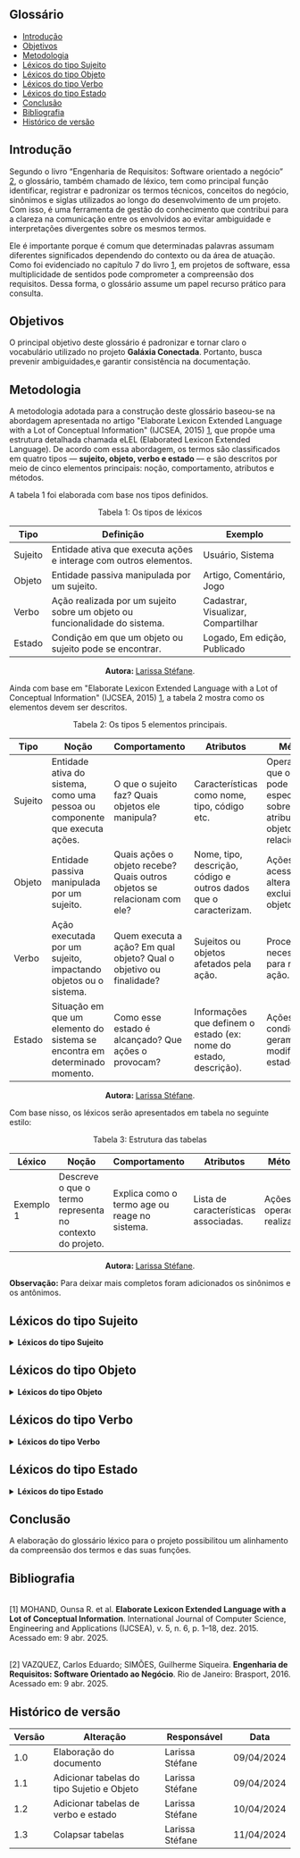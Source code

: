 ## Glossário

- [Introdução](#Introdução)
- [Objetivos](#Objetivos)
- [Metodologia](#Metodologia)
- [Léxicos do tipo Sujeito](#Léxicos-do-tipo-Sujeito)
- [Léxicos do tipo Objeto](#Léxicos-do-tipo-Objeto)
- [Léxicos do tipo Verbo](#Léxicos-do-tipo-Verbo)
- [Léxicos do tipo Estado](#Léxicos-do-tipo-Estado)
- [Conclusão](#Conclusão)
- [Bibliografia](#Bibliografia)
- [Histórico de versão](#Histórico-de-versão)

## Introdução

Segundo o livro “Engenharia de Requisitos: Software orientado a negócio” [2](#ref2), o glossário, também chamado de léxico, tem como principal função identificar, registrar e padronizar os termos técnicos, conceitos do negócio, sinônimos e siglas utilizados ao longo do desenvolvimento de um projeto. Com isso, é uma ferramenta de gestão do conhecimento que contribui para a clareza na comunicação entre os envolvidos ao evitar  ambiguidade e interpretações divergentes sobre os mesmos termos.

Ele é importante porque é comum que determinadas palavras assumam diferentes significados dependendo do contexto ou da área de atuação. Como foi evidenciado no capítulo 7 do livro  [1](#ref1), em projetos de software, essa multiplicidade de sentidos pode comprometer a compreensão dos requisitos. Dessa forma, o glossário assume um papel recurso prático para consulta.

## Objetivos

O principal objetivo deste glossário é padronizar e tornar claro o vocabulário utilizado no projeto **Galáxia Conectada**. Portanto, busca prevenir ambiguidades,e garantir consistência na documentação.


## Metodologia

A metodologia adotada para a construção deste glossário baseou-se na abordagem apresentada no artigo "Elaborate Lexicon Extended Language with a Lot of Conceptual Information" (IJCSEA, 2015) [1](#ref1), que propõe uma estrutura detalhada chamada eLEL (Elaborated Lexicon Extended Language). De acordo com essa abordagem, os termos são classificados em quatro tipos — **sujeito, objeto, verbo e estado** — e são descritos por meio de cinco elementos principais: noção, comportamento, atributos e métodos.

 A tabela 1 foi elaborada com base nos tipos definidos.

<center>
Tabela 1: Os tipos de léxicos

| Tipo    | Definição                                                                 | Exemplo                       |
|---------|---------------------------------------------------------------------------|-------------------------------|
| Sujeito | Entidade ativa que executa ações e interage com outros elementos.         | Usuário, Sistema              |
| Objeto  | Entidade passiva manipulada por um sujeito.                               | Artigo, Comentário, Jogo      |
| Verbo   | Ação realizada por um sujeito sobre um objeto ou funcionalidade do sistema.| Cadastrar, Visualizar, Compartilhar |
| Estado  | Condição em que um objeto ou sujeito pode se encontrar.                   | Logado, Em edição, Publicado  |

<b> Autora: </b> <a href="https://github.com/SkywalkerSupreme">Larissa Stéfane</a>.

</center>

Ainda com base em "Elaborate Lexicon Extended Language with a Lot of Conceptual Information" (IJCSEA, 2015) [1](#ref1), a tabela 2 mostra como os elementos devem ser descritos.

<center>
Tabela 2: Os tipos 5 elementos principais.

| Tipo    | Noção                                                                                              | Comportamento                                                                                     | Atributos                                                                                          | Métodos                                                                                         |
|---------|----------------------------------------------------------------------------------------------------|----------------------------------------------------------------------------------------------------|-----------------------------------------------------------------------------------------------------|--------------------------------------------------------------------------------------------------|
| Sujeito | Entidade ativa do sistema, como uma pessoa ou componente que executa ações.                        | O que o sujeito faz? Quais objetos ele manipula?                                                  | Características como nome, tipo, código etc.                                                       | Operações que o sujeito pode realizar, especialmente sobre seus atributos ou objetos relacionados. |
| Objeto  | Entidade passiva manipulada por um sujeito.                                                        | Quais ações o objeto recebe? Quais outros objetos se relacionam com ele?                          | Nome, tipo, descrição, código e outros dados que o caracterizam.                                   | Ações para acessar, alterar ou excluir o objeto.                                                |
| Verbo   | Ação executada por um sujeito, impactando objetos ou o sistema.                                    | Quem executa a ação? Em qual objeto? Qual o objetivo ou finalidade?                               | Sujeitos ou objetos afetados pela ação.                                                            | Procedimentos necessários para realizar a ação.                                                  |
| Estado  | Situação em que um elemento do sistema se encontra em determinado momento.                         | Como esse estado é alcançado? Que ações o provocam?                                               | Informações que definem o estado (ex: nome do estado, descrição).                                 | Ações ou condições que geram ou modificam o estado.                                              |

<b> Autora: </b> <a href="https://github.com/SkywalkerSupreme">Larissa Stéfane</a>.

</center>

Com base nisso, os léxicos serão apresentados em tabela no seguinte estilo:

<center>
Tabela 3: Estrutura das tabelas

| Léxico      | Noção                                                      | Comportamento                                              | Atributos                              | Métodos                                 | Sinônimos       | Antônimos        |
|-------------|-------------------------------------------------------------|-------------------------------------------------------------|-----------------------------------------|------------------------------------------|------------------|-------------------|
| Exemplo 1   | Descreve o que o termo representa no contexto do projeto.   | Explica como o termo age ou reage no sistema.              | Lista de características associadas.   | Ações ou operações realizadas.           | Termo similar    | Termo oposto      |

<b> Autora: </b> <a href="https://github.com/SkywalkerSupreme">Larissa Stéfane</a>.

</center>

**Observação:** Para deixar mais completos foram adicionados os sinônimos e os antônimos.

## Léxicos do tipo Sujeito


<details>
  <summary size="20"><b> Léxicos do tipo Sujeito </b></summary> 
 
<center>
 
Tabela 4: Léxicos do tipo Sujeito

| Léxico           | Noção                                                                 | Comportamento                                                            | Atributos                                   | Métodos                                                         | Sinônimos         | Antônimos         |
|------------------|------------------------------------------------------------------------|---------------------------------------------------------------------------|----------------------------------------------|------------------------------------------------------------------|--------------------|--------------------|
| Usuário          | Pessoa que acessa e interage com a plataforma                         | Realiza login, consome conteúdo, participa de fóruns e jogos             | Nome, e-mail, tipo de usuário, preferências  | Cadastrar, acessar, comentar, jogar, avaliar                     | Participante       | Visitante anônimo  |
| Administrador    | Responsável pela gestão e moderação da plataforma                     | Modera fóruns, gerencia usuários e conteúdo                              | Nome, cargo, permissões                      | Aprovar conteúdo, excluir comentários, gerenciar acessos         | Moderador          | Usuário comum      |
| Convidado        | Pessoa que acessa a plataforma sem cadastro                           | Visualiza conteúdos públicos, não interage ativamente                    | Endereço IP, localização                     | Navegar, assistir, pesquisar                                     | Visitante          | Membro registrado  |
| Aluno            | Usuário com trilha de aprendizado ativa                               | Estuda conteúdos, realiza testes e interage com jogos                    | Nome, progresso, nível de conhecimento       | Aprender, jogar, participar de atividades                        | Estudante          | Professor          |
| Professor        | Usuário que compartilha conteúdo e responde dúvidas                   | Publica artigos, propõe atividades, responde perguntas                   | Nome, área de atuação, histórico de postagens| Ensinar, comentar, publicar, responder dúvidas                   | Educador           | Aluno              |
| Curador          | Usuário com permissão para revisar e organizar conteúdos              | Analisa artigos, atualiza seções da plataforma                           | Nome, seções gerenciadas                    | Editar, classificar, reordenar                                   | Editor             | Leitor             |
| Desenvolvedor    | Profissional responsável pelo código e manutenção da plataforma       | Corrige bugs, implementa novas funcionalidades                           | Nome, linguagem usada, histórico de commits  | Atualizar sistema, corrigir erros                                | Programador        | Usuário final      |
| Pesquisador      | Usuário voltado à análise de dados ou produção científica             | Consulta dados, contribui com estudos e relatórios                       | Nome, instituição, temas de interesse        | Pesquisar, publicar, citar                                      | Cientista          | Leigo              |
| Astrônomo        | Especialista em astronomia que contribui com conteúdo técnico         | Publica eventos astronômicos, artigos científicos                        | Nome, especialização, observatórios associados| Informar eventos, responder questões                             | Especialista       | Iniciante          |
| Mediador         | Usuário que facilita interações nos fóruns e eventos ao vivo          | Modera discussões, estimula engajamento                                  | Nome, eventos associados, reputação          | Interagir, moderar, incentivar participação                      | Facilitador        | Provocador         |
| Colaborador      | Pessoa que contribui com conteúdos ou sugestões pontuais              | Envia materiais, sugere melhorias ou participa de testes beta            | Nome, tipo de contribuição, histórico        | Sugerir, contribuir, revisar                                     | Voluntário         | Omissor            |
| Responsável legal| Pessoa que gerencia a conta de um usuário menor de idade              | Controla permissões e monitora atividades                                | Nome, relação com o usuário, e-mail          | Autorizar acesso, acompanhar atividades                          | Tutor              | Desresponsabilizado|


<b> Autora: </b> <a href="https://github.com/SkywalkerSupreme">Larissa Stéfane</a>.

</center>

</details>

## Léxicos do tipo Objeto

<details>
  <summary size="20"><b> Léxicos do tipo Objeto </b></summary> 
 
<center>
 
Tabela 5: Léxicos do tipo Objeto

| Léxico               | Noção                                                                 | Comportamento                                                     | Atributos                                         | Métodos                                                     | Sinônimos              | Antônimos             |
|----------------------|------------------------------------------------------------------------|--------------------------------------------------------------------|----------------------------------------------------|--------------------------------------------------------------|-------------------------|------------------------|
| Artigo               | Texto publicado com conteúdo educativo sobre astronomia               | Pode ser lido, comentado, avaliado e compartilhado                | Título, autor, data, conteúdo, tags                | Ler, comentar, compartilhar, avaliar                         | Publicação, conteúdo    | Comentário             |
| Jogo educativo       | Atividade lúdica com fins pedagógicos                                 | Pode ser jogado, pontuado e reiniciado                            | Nome, tipo, pontuação, nível de dificuldade        | Jogar, repetir, pontuar                                     | Desafio, quiz           | Teoria, leitura        |
| Fórum                | Espaço de discussão entre usuários                                    | Recebe tópicos, respostas e moderação                             | Título, categoria, autor, número de respostas      | Criar tópico, responder, moderar                             | Comunidade, discussão   | Página estática        |
| Evento astronômico   | Ocorrência científica programada (eclipses, chuvas de meteoros etc.)  | Pode ser divulgado, agendado e comentado                          | Nome, data, local, tipo de evento                  | Divulgar, agendar, notificar                                | Fenômeno                | Rotina, inatividade    |
| Trilhas de aprendizado| Sequência estruturada de conteúdos                                    | Podem ser iniciadas, pausadas ou concluídas                       | Nome, etapas, progresso, status                     | Iniciar, continuar, finalizar                                | Caminho, curso          | Sessão única           |
| Perfil de usuário     | Página com dados e atividades de um usuário                         | Pode ser editado, visualizado e excluído                          | Nome, imagem, bio, nível, conquistas               | Editar, atualizar, excluir                                  | Conta, cadastro         | Visitante              |
| Comentário            | Resposta curta a conteúdos ou interações                            | Pode ser postado, curtido ou removido                             | Autor, conteúdo, data                              | Comentar, apagar, curtir                                    | Observação, feedback    | Publicação principal   |
| Notificação           | Alerta informativo para o usuário                                   | Pode ser visualizada, lida ou arquivada                           | Mensagem, tipo, data                               | Enviar, arquivar, alertar                                   | Alerta, aviso           | Silêncio, ausência     |
| Tutorial              | Guia passo a passo sobre determinado tema                           | Pode ser iniciado, pausado e seguido                              | Título, passos, categoria                           | Acessar, seguir, concluir                                   | Manual, instrução       | Dúvida, confusão        |
| Recompensa            | Prêmio virtual oferecido por desempenho                             | Pode ser acumulada, trocada ou exibida                            | Nome, valor, tipo, condição de obtenção            | Ganhar, trocar, exibir                                      | Troféu, medalha         | Penalidade, perda      |
| Avaliação             | Pontuação ou feedback dado a conteúdos                              | Pode ser enviada, modificada ou excluída                          | Nota, comentário, autor                            | Avaliar, revisar, excluir                                  | Feedback, nota          | Ignorar, omitir        |
| Estatística           | Dados gerados pelas interações dos usuários                         | Pode ser analisada, exportada e atualizada                        | Tipo de dado, valor, período                        | Visualizar, exportar, atualizar                             | Métrica, relatório      | Intuição, achismo      |
| Dica astronômica      | Informação curta sobre curiosidades ou boas práticas                | Pode ser exibida aleatoriamente                                   | Texto, fonte, categoria                             | Exibir, salvar, compartilhar                                | Curiosidade, sugestão   | Erro, fake news        |
| Relatório             | Documento com resumo analítico das atividades                       | Pode ser gerado, baixado e impresso                               | Título, autor, período, dados                      | Gerar, exportar, imprimir                                  | Documento, resumo       | Fragmento, rascunho    |
| Pesquisa              | Recurso para busca de conteúdo dentro da plataforma                 | Pode ser realizada por palavra-chave ou categoria                 | Palavras-chave, filtros, data                      | Pesquisar, filtrar, refinar                                 | Busca, consulta         | Navegação cega         |
| Feedback              | Opinião enviada sobre funcionalidades da plataforma                 | Pode ser enviada e respondida                                     | Usuário, comentário, data                          | Enviar, responder                                           | Opinião, sugestão       | Indiferença, descaso   |
| Agenda                | Interface para controle de eventos e trilhas                        | Pode ser personalizada e sincronizada                             | Datas, horários, lembretes                         | Agendar, editar, notificar                                  | Calendário              | Improviso              |
| Enquete               | Instrumento para consulta rápida de opinião                         | Pode ser respondida, encerrada e analisada                        | Pergunta, opções, resultados                       | Responder, encerrar, visualizar resultados                  | Votação, pesquisa       | Ordem direta           |
| Banner                | Imagem de destaque usada na divulgação de conteúdo                  | Pode ser clicado, fechado ou compartilhado                        | Imagem, link, texto                                | Exibir, redirecionar, fechar                                | Anúncio, destaque       | Texto simples          |
| Mapa celeste          | Visualização do céu em tempo real                                   | Pode ser explorado, ampliado e rotacionado                        | Constelações, coordenadas, hora                    | Navegar, interagir, filtrar                                 | Carta celeste           | Lista textual          |
| Glossário             | Conjunto de definições de termos usados na plataforma               | Pode ser consultado e expandido                                   | Termo, definição, categoria                         | Consultar, atualizar                                       | Léxico, vocabulário     | Gíria, ambiguidade     |
| Biblioteca virtual    | Coleção de recursos digitais como e-books e PDFs                   | Pode ser acessada, organizada e baixada                           | Títulos, autores, formatos                          | Ler, baixar, organizar                                     | Acervo, repositório     | Vazio, desorganização  |
| Nível de usuário      | Indica progresso e engajamento do participante                      | Pode ser aumentado conforme as ações                              | Nome, pontuação, badges                            | Subir, exibir, comparar                                    | Ranking, patamar        | Estagnação             |
| Conquista             | Reconhecimento simbólico por ações realizadas                      | Pode ser desbloqueada e compartilhada                             | Nome, categoria, ícone                             | Desbloquear, exibir, compartilhar                          | Medalha, troféu         | Falha, punição         |

<b> Autora: </b> <a href="https://github.com/SkywalkerSupreme">Larissa Stéfane</a>.

</center>

</details>


## Léxicos do tipo Verbo

<details>
  <summary size="20"><b> Léxicos do tipo Verbo </b></summary> 
 
<center>
 
Tabela 6: Léxicos do tipo Verbo

| Léxico         | Noção                                                                 | Comportamento                                                                 | Atributos                       | Métodos                                                   | Sinônimos         | Antônimos         |
|----------------|------------------------------------------------------------------------|--------------------------------------------------------------------------------|----------------------------------|------------------------------------------------------------|--------------------|--------------------|
| Acessar        | Entrar em uma área da plataforma com login                             | O usuário fornece dados para autenticação                                      | Usuário, senha, permissão        | Inserir login e senha, clicar em "Entrar"                   | Entrar             | Sair               |
| Cadastrar      | Inserir novos dados ou registros na plataforma                         | O usuário fornece dados para criar uma conta ou conteúdo                      | Nome, e-mail, senha, tipo         | Preencher formulário e confirmar criação                    | Registrar          | Excluir            |
| Editar         | Modificar informações ou conteúdos existentes                          | O usuário altera textos ou dados previamente inseridos                        | Campos editáveis                 | Abrir item, modificar campos e salvar                       | Modificar          | Congelar           |
| Excluir        | Remover definitivamente dados ou conteúdos                             | O usuário seleciona e confirma a remoção de um item                           | ID, nome                         | Selecionar item, clicar em "Excluir" e confirmar            | Remover            | Restaurar          |
| Pesquisar      | Procurar informações específicas na plataforma                         | O usuário digita palavras-chave e recebe resultados relacionados              | Termo de busca, filtros           | Digitar no campo de busca e aplicar filtros                 | Consultar          | Ignorar            |
| Navegar        | Percorrer menus, páginas e conteúdos                                   | O usuário interage com a interface para acessar diferentes seções             | Menus, links, abas                | Clicar em menus e navegar por páginas                       | Explorar           | Abandonar          |
| Comentar       | Registrar uma opinião ou pergunta sobre um conteúdo                   | O usuário escreve e publica um comentário                                     | Texto, autor, data                | Escrever mensagem e clicar em "Publicar"                    | Opinar             | Silenciar          |
| Curtir         | Demonstrar aprovação ou interesse por um conteúdo                     | O usuário clica em um botão para indicar que gostou de algo                   | Nome do item, número de curtidas  | Clicar no ícone de "curtir"                                 | Apreciar           | Descurtir          |
| Compartilhar   | Enviar conteúdo a outras pessoas ou plataformas                       | O usuário gera um link ou envia o conteúdo diretamente                        | Link, redes sociais               | Clicar em "Compartilhar" e escolher destino                 | Divulgar           | Reter              |
| Assistir       | Consumir conteúdos em vídeo ou animação                               | O usuário clica para visualizar um conteúdo audiovisual                       | Vídeo, tempo, título              | Clicar em "Play", pausar, ajustar volume                    | Ver                | Ignorar            |
| Jogar          | Participar de jogos interativos e educativos                          | O usuário inicia e interage com elementos do jogo                             | Nome do jogo, pontuação           | Iniciar jogo, realizar ações, completar desafios            | Participar         | Desistir           |
| Aprender       | Adquirir conhecimento por meio de trilhas ou conteúdos                | O usuário segue trilhas, lê materiais e realiza atividades                    | Conteúdo, progresso, tema         | Ler, assistir, responder e revisar                          | Estudar            | Esquecer           |
| Avaliar        | Atribuir nota ou opinião sobre um conteúdo                            | O usuário escolhe uma pontuação ou comenta sobre sua experiência              | Nota, estrelas, feedback          | Selecionar nota e/ou deixar comentário                      | Classificar        | Omitir             |
| Agendar        | Marcar eventos no calendário pessoal                                  | O usuário seleciona data e hora para acompanhar um evento                     | Evento, data, horário             | Escolher evento, clicar em "Agendar"                       | Marcar             | Cancelar           |
| Participar     | Engajar-se em fóruns, eventos ou jogos                                | O usuário contribui com mensagens ou ações em tempo real                      | Fórum, evento, usuário            | Confirmar presença, interagir com outros participantes      | Colaborar          | Ausentar-se        |
| Notificar      | Informar o usuário sobre algo novo ou importante                      | O sistema exibe alertas sobre atualizações, mensagens ou eventos              | Título, conteúdo, prioridade      | Apresentar mensagem, emitir alerta sonoro ou visual         | Alertar            | Omitir             |
| Filtrar        | Selecionar dados com base em critérios específicos                    | O usuário restringe resultados de busca ou listagens                          | Parâmetros, categorias            | Selecionar filtros e aplicar visualização                   | Selecionar         | Ampliar            |
| Salvar         | Armazenar conteúdo ou informações para uso posterior                  | O usuário registra dados criados ou editados                                  | Conteúdo, local de armazenamento  | Clicar em "Salvar" após criação ou edição                   | Gravar             | Descartar          |

<b> Autora: </b> <a href="https://github.com/SkywalkerSupreme">Larissa Stéfane</a>.

</center>

</details>

## Léxicos do tipo Estado

<details>
  <summary size="20"><b> Léxicos do tipo Estado </b></summary> 
 
<center>
Tabela 7:  Léxicos do tipo Estado

| Léxico                  | Noção                                                                 | Comportamento                                                | Atributos                               | Métodos                                                  | Sinônimos           | Antônimos          |
|-------------------------|-----------------------------------------------------------------------|---------------------------------------------------------------|------------------------------------------|-----------------------------------------------------------|----------------------|---------------------|
| Conectado               | Estado em que o usuário está ativo e logado                          | Permite interações em tempo real                              | Tempo de conexão, status de sessão       | Iniciar sessão, interagir                                 | Online               | Desconectado        |
| Em progresso            | Situação de uma trilha ou atividade que foi iniciada, mas não finalizada | Indica continuidade ou pausa de ações                         | Nome da trilha, etapa atual              | Continuar, pausar, revisar                                | Em andamento         | Concluído           |
| Concluído               | Estado de término de uma ação ou atividade                           | Permite acesso ao resultado ou revisão                        | Nome da atividade, data de conclusão     | Revisar, compartilhar, gerar relatório                    | Finalizado           | Incompleto          |
| Notificado              | Situação de um usuário que recebeu uma notificação                   | Indica que uma nova informação foi entregue                   | Tipo de notificação, data                | Ler, arquivar                                            | Informado            | Ignorado            |
| Aguardando resposta     | Estado de uma pergunta, tópico ou feedback que ainda não teve retorno| Mostra pendência e necessidade de interação                   | Tempo de espera, autor original          | Responder, encaminhar                                    | Pendente             | Respondido          |
| Lido                    | Situação de um conteúdo já acessado pelo usuário                     | Indica que a informação foi consumida                         | Nome do conteúdo, data de leitura        | Marcar como lido, arquivar                                | Visualizado          | Não lido            |
| Sincronizado            | Estado em que dados locais e online estão atualizados                | Garante consistência e integridade da informação              | Fonte, data da última atualização        | Atualizar, confirmar sincronização                        | Atualizado           | Desatualizado       |
| Em destaque             | Situação de conteúdo priorizado na plataforma                        | Ganha mais visibilidade e engajamento                         | Título, tipo de destaque, validade       | Destacar, remover destaque                                | Evidenciado          | Oculto              |

<b> Autora: </b> <a href="https://github.com/SkywalkerSupreme">Larissa Stéfane</a>.

</center>

</details>

## Conclusão

A elaboração do glossário léxico para o projeto possibilitou um alinhamento da compreensão dos termos e das suas funções. 

## Bibliografia

<a name="ref1"></a>  
[1] MOHAND, Ounsa R. et al. **Elaborate Lexicon Extended Language with a Lot of Conceptual Information**. International Journal of Computer Science, Engineering and Applications (IJCSEA), v. 5, n. 6, p. 1–18, dez. 2015. Acessado em: 9 abr. 2025.

<a name="ref2"></a>  
[2] VAZQUEZ, Carlos Eduardo; SIMÕES, Guilherme Siqueira. **Engenharia de Requisitos: Software Orientado ao Negócio**. Rio de Janeiro: Brasport, 2016. Acessado em: 9 abr. 2025.
 
## Histórico de versão

| Versão | Alteração | Responsável | Data |
| - | - | - | - |
| 1.0 | Elaboração do documento| Larissa Stéfane | 09/04/2024 |
| 1.1 | Adicionar tabelas do tipo Sujetio e Objeto| Larissa Stéfane | 09/04/2024 |
| 1.2 | Adicionar tabelas de verbo e estado | Larissa Stéfane | 10/04/2024 |
| 1.3 | Colapsar tabelas | Larissa Stéfane | 11/04/2024 |
